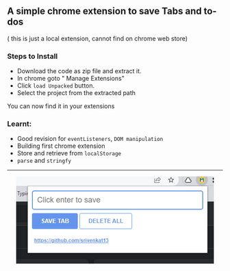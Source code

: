 ## A simple chrome extension to save Tabs and to-dos

( this is just a local extension, cannot find on chrome web store)

### Steps to Install
- Download the code as zip file and extract it.
- In chrome goto " Manage Extensions" 
- Click `load Unpacked` button.
- Select the project from the extracted path

You can now find it in your extensions

### Learnt:
- Good revision for `eventListeners`, `DOM manipulation`
- Building first chrome extension 
- Store and retrieve from `localStorage`
- `parse` and `stringfy`
----
<div align="center">
 <img src="sample.Png"  alt="extension-sample">
 </div>
